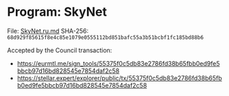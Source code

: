 # Program: SkyNet

File: [SkyNet.ru.md](SkyNet.ru.md)
SHA-256: `68d929f85615f8e4c85e1079e0555112bd851bafc55a3b51bcbf1fc185bd88b6`

Accepted by the Council transaction:
* https://eurmtl.me/sign_tools/55375f0c5db83e2786fd38b65fbb0ed9fe5bbcb97d16bd828545e7854daf2c58
* https://stellar.expert/explorer/public/tx/55375f0c5db83e2786fd38b65fbb0ed9fe5bbcb97d16bd828545e7854daf2c58
